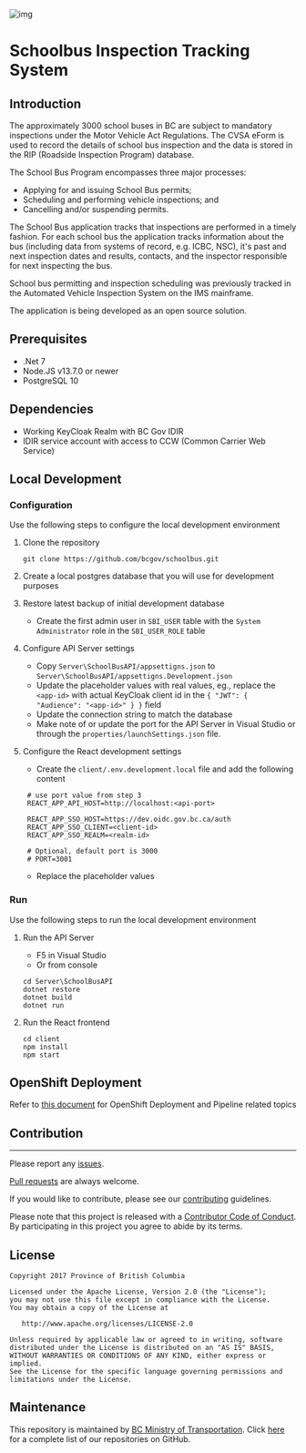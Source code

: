 ![img](https://img.shields.io/badge/Lifecycle-Stable-97ca00)

# Schoolbus Inspection Tracking System

## Introduction

The approximately 3000 school buses in BC are subject to mandatory inspections under the Motor Vehicle Act Regulations. The CVSA eForm is used to record the details of school bus inspection and the data is stored in the RIP (Roadside Inspection Program) database.

The School Bus Program encompasses three major processes:

- Applying for and issuing School Bus permits;
- Scheduling and performing vehicle inspections; and
- Cancelling and/or suspending permits.

The School Bus application tracks that inspections are performed in a timely fashion. For each school bus the application tracks information about the bus (including data from systems of record, e.g. ICBC, NSC), it's past and next inspection dates and results, contacts, and the inspector responsible for next inspecting the bus.

School bus permitting and inspection scheduling was previously tracked in the Automated Vehicle Inspection System on the IMS mainframe.

The application is being developed as an open source solution.

## Prerequisites

- .Net 7
- Node.JS v13.7.0 or newer
- PostgreSQL 10

## Dependencies

- Working KeyCloak Realm with BC Gov IDIR
- IDIR service account with access to CCW (Common Carrier Web Service)

## Local Development

### Configuration

Use the following steps to configure the local development environment

1. Clone the repository

   ```
   git clone https://github.com/bcgov/schoolbus.git
   ```

2. Create a local postgres database that you will use for development purposes

3. Restore latest backup of initial development database

   - Create the first admin user in `SBI_USER` table with the `System Administrator` role in the `SBI_USER_ROLE` table

4. Configure API Server settings

   - Copy `Server\SchoolBusAPI/appsettigns.json` to `Server\SchoolBusAPI/appsettigns.Development.json`
   - Update the placeholder values with real values, eg., replace the `<app-id>` with actual KeyCloak client id in the `{ "JWT": { "Audience": "<app-id>" } }` field
   - Update the connection string to match the database
   - Make note of or update the port for the API Server in Visual Studio or through the `properties/launchSettings.json` file.

5. Configure the React development settings

   - Create the `client/.env.development.local` file and add the following content

   ```
    # use port value from step 3
    REACT_APP_API_HOST=http://localhost:<api-port>

    REACT_APP_SSO_HOST=https://dev.oidc.gov.bc.ca/auth
    REACT_APP_SSO_CLIENT=<client-id>
    REACT_APP_SSO_REALM=<realm-id>

    # Optional, default port is 3000
    # PORT=3001
   ```

   - Replace the placeholder values

### Run

Use the following steps to run the local development environment

1. Run the API Server

   - F5 in Visual Studio
   - Or from console

   ```
   cd Server\SchoolBusAPI
   dotnet restore
   dotnet build
   dotnet run
   ```

2. Run the React frontend
   ```
   cd client
   npm install
   npm start
   ```

## OpenShift Deployment

Refer to [this document](openshift/README.md) for OpenShift Deployment and Pipeline related topics

## Contribution

---

Please report any [issues](https://github.com/bcgov/schoolbus/issues).

[Pull requests](https://github.com/bcgov/schoolbus/pulls) are always welcome.

If you would like to contribute, please see our [contributing](CONTRIBUTING.md) guidelines.

Please note that this project is released with a [Contributor Code of Conduct](CODE_OF_CONDUCT.md). By participating in this project you agree to abide by its terms.

## License

    Copyright 2017 Province of British Columbia

    Licensed under the Apache License, Version 2.0 (the "License");
    you may not use this file except in compliance with the License.
    You may obtain a copy of the License at

       http://www.apache.org/licenses/LICENSE-2.0

    Unless required by applicable law or agreed to in writing, software
    distributed under the License is distributed on an "AS IS" BASIS,
    WITHOUT WARRANTIES OR CONDITIONS OF ANY KIND, either express or implied.
    See the License for the specific language governing permissions and
    limitations under the License.

## Maintenance

This repository is maintained by [BC Ministry of Transportation](http://www.th.gov.bc.ca/).
Click [here](https://github.com/orgs/bcgov/teams/tran/repositories) for a complete list of our repositories on GitHub.

